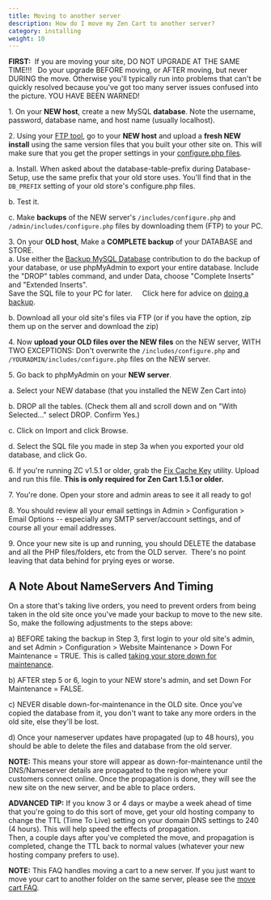 ```yaml
---
title: Moving to another server 
description: How do I move my Zen Cart to another server? 
category: installing 
weight: 10
---
```


**FIRST:**  If you are moving your site, DO NOT UPGRADE AT THE SAME TIME!!!   Do your upgrade BEFORE moving, or AFTER moving, but never DURING the move. Otherwise you'll typically run into problems that can't be quickly resolved because you've got too many server issues confused into the picture. YOU HAVE BEEN WARNED!

1\. On your **NEW host**, create a new MySQL **database**. Note the username, password, database name, and host name (usually localhost).

2\. Using your [FTP tool](/user/first_steps/useful_tools/#ftp-tools), go to your **NEW host** and upload a **fresh NEW install** using the same version files that you built your other site on.  This will make sure that you get the proper settings in your [configure.php files](/user/miscellaneous/configure/). 

a. Install.  When asked about the database-table-prefix during Database-Setup, use the same prefix that your old store uses. You'll find that in the `DB_PREFIX` setting of your old store's configure.php files.

b. Test it.  

c. Make **backups** of the NEW server's `/includes/configure.php` and `/admin/includes/configure.php` files by downloading them (FTP) to your PC.  

3\. On your **OLD host**, Make a **COMPLETE backup** of your DATABASE and STORE.  
a. Use either the [Backup MySQL Database](https://www.zen-cart.com/downloads.php?do=file&id=7) contribution to do the backup of your database, or use phpMyAdmin to export your entire database.  Include the "DROP" tables command, and under Data, choose "Complete Inserts" and "Extended Inserts".  
Save the SQL file to your PC for later.     Click here for 
advice on [doing a backup](/user/running/backup/). 

b. Download all your old site's files via FTP (or if you have the option, zip them up on the server and download the zip)  

4\. Now **upload your OLD files over the NEW files** on the NEW server, WITH TWO EXCEPTIONS: Don't overwrite the `/includes/configure.php` and `/YOURADMIN/includes/configure.php` files on the NEW server.

5\. Go back to phpMyAdmin on your **NEW server**.  

a. Select your NEW database (that you installed the NEW Zen Cart into)  

b. DROP all the tables. (Check them all and scroll down and on "With Selected..." select DROP. Confirm Yes.)  

c. Click on Import and click Browse.  

d. Select the SQL file you made in step 3a when you exported your old database, and click Go.  

6\. If you're running ZC v1.5.1 or older, grab the 
[Fix Cache Key](https://www.zen-cart.com/downloads.php?do=file&id=8)
utility.  Upload and run this file.  **This is only required for 
Zen Cart 1.5.1 or older.**

7\. You're done. Open your store and admin areas to see it all ready to go!

8\. You should review all your email settings in Admin > Configuration > Email Options -- especially any SMTP server/account settings, and of course all your email addresses.

9\. Once your new site is up and running, you should DELETE the database and all the PHP files/folders, etc from the OLD server.  There's no point leaving that data behind for prying eyes or worse.

## A Note About NameServers And Timing

On a store that's taking live orders, you need to prevent orders from being taken in the old site once you've made your backup to move to the new site.  
So, make the following adjustments to the steps above:  

a) BEFORE taking the backup in Step 3, first login to your old site's admin, and set Admin > Configuration > Website Maintenance > Down For Maintenance = TRUE.
This is called [taking your store down for maintenance](/user/running/down_for_maintenance/). 

b) AFTER step 5 or 6, login to your NEW store's admin, and set Down For Maintenance = FALSE.  

c) NEVER disable down-for-maintenance in the OLD site. Once you've copied the database from it, you don't want to take any more orders in the old site, else they'll be lost.  

d) Once your nameserver updates have propagated (up to 48 hours), you should be able to delete the files and database from the old server.  

**NOTE:** This means your store will appear as down-for-maintenance until the DNS/Nameserver details are propagated to the region where your customers connect online. Once the propagation is done, they will see the new site on the new server, and be able to place orders.

**ADVANCED TIP:**
If you know 3 or 4 days or maybe a week ahead of time that you're going to do this sort of move, get your old hosting company to change the TTL (Time To Live) setting on your domain DNS settings to 240 (4 hours). This will help speed the effects of propagation.  
Then, a couple days after you've completed the move, and propagation is completed, change the TTL back to normal values (whatever your new hosting company prefers to use).

**NOTE:** This FAQ handles moving a cart to a new server.
If you just want to move your cart to another folder on the 
same server, 
please see the [move cart FAQ](/user/installing/move_cart/). 

